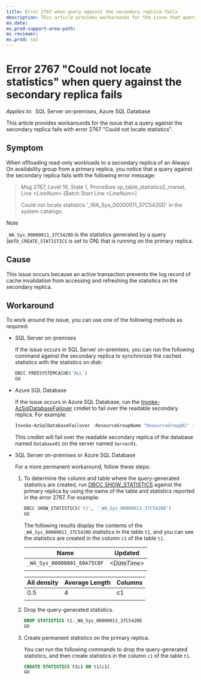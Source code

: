 ```yaml
---
title: Error 2767 when query against the secondary replica fails
description: This article provides workarounds for the issue that query against the secondary replica fails with the error 2767 "Could not locate statistics".
ms.date: 
ms.prod-support-area-path: 
ms.reviewer: 
ms.prod: sql 
---
```


# Error 2767 "Could not locate statistics" when query against the secondary replica fails

_Applies to:_&nbsp; SQL Server on-premises, Azure SQL Database

This article provides workarounds for the issue that a query against the secondary replica fails with error 2767 "Could not locate statistics".

## Symptom

When offloading read-only workloads to a secondary replica of an Always On availability group from a primary replica, you notice that a query against the secondary replica fails with the following error message:

> Msg 2767, Level 16, State 1, Procedure sp_table_statistics2_rowset, Line *\<LineNum>* [Batch Start Line *\<LineNum>*]
>
> Could not locate statistics '_WA_Sys_00000011_37C5420D' in the system catalogs.

> [!NOTE]
> `_WA_Sys_00000011_37C5420D` is the statistics generated by a query (`AUTO_CREATE_STATISTICS` is set to ON) that is running on the primary replica.

## Cause

This issue occurs because an active transaction prevents the log record of cache invalidation from accessing and refreshing the statistics on the secondary replica.

## Workaround

To work around the issue, you can use one of the following methods as required:

- SQL Server on-premises

    If the issue occurs in SQL Server on-premises, you can run the following command against the secondary replica to synchronize the cached statistics with the statistics on disk:

    ```sql
    DBCC FREESYSTEMCACHE('ALL')
    GO
    ```

- Azure SQL Database

    If the issue occurs in Azure SQL Database, run the [Invoke-AzSqlDatabaseFailover](/powershell/module/az.sql/invoke-azsqldatabasefailover) cmdlet to fail over the readable secondary replica. For example:

    ```powershell
    Invoke-AzSqlDatabaseFailover -ResourceGroupName "ResourceGroup01" -ServerName "Server01" -DatabaseName "Database01" -ReadableSecondary
    ```

    This cmdlet will fail over the readable secondary replica of the database named `Database01` on the server named `Server01`.

- SQL Server on-premises or Azure SQL Database

    For a more permanent workaround, follow these steps:

    1. To determine the column and table where the query-generated statistics are created, run [DBCC SHOW_STATISTICS](/sql/t-sql/database-console-commands/dbcc-show-statistics-transact-sql) against the primary replica by using the name of the table and statistics reported in the error 2767. For example:

        ```sql
        DBCC SHOW_STATISTICS('t1', '_WA_Sys_00000011_37C5420D')
        GO
        ```

        The following results display the contents of the `_WA_Sys_00000011_37C5420D` statistics in the table `t1`, and you can see the statistics are created in the column `c1` of the table `t1`.

        |Name|Updated|
        |-|-|
        |`_WA_Sys_00000001_60A75C0F`|*\<DateTime>*|
        |||

        |All density|Average Length|Columns|
        |-|-|-|
        |0.5|4|c1|
        |||

    1. Drop the query-generated statistics.

        ```sql
        DROP STATISTICS t1._WA_Sys_00000011_37C5420D
        GO
        ```

    1. Create permanent statistics on the primary replica.

         You can run the following commands to drop the query-generated statistics, and then create statistics in the column `c1` of the table `t1`.

        ```sql
        CREATE STATISTICS t1c1 ON t1(c1)
        GO
        ```
